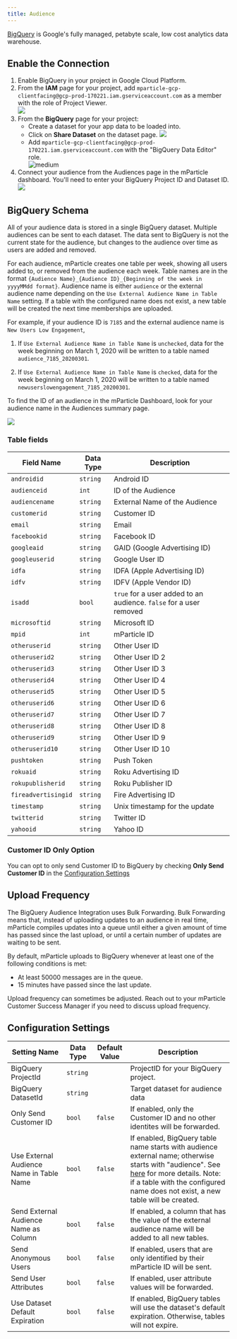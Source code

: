 ```yaml
---
title: Audience
---
```


[BigQuery](https://cloud.google.com/bigquery/) is Google's fully managed, petabyte scale, low cost analytics data warehouse.

## Enable the Connection

1. Enable BigQuery in your project in Google Cloud Platform.
2. From the **IAM** page for your project, add `mparticle-gcp-clientfacing@gcp-prod-170221.iam.gserviceaccount.com` as a member with the role of Project Viewer.  
    ![](/images/bigquery-project-viewer.png)
3. From the **BigQuery** page for your project:
    * Create a dataset for your app data to be loaded into.
    * Click on **Share Dataset** on the dataset page.
      ![](/images/bigquery-share-dataset.png)
    * Add `mparticle-gcp-clientfacing@gcp-prod-170221.iam.gserviceaccount.com` with the "BigQuery Data Editor" role.  
      ![medium](/images/bigquery-permission.png)
4. Connect your audience from the Audiences page in the mParticle dashboard. You'll need to enter your BigQuery Project ID and Dataset ID.  
  ![](/images/bigquery-project-id.png)


## BigQuery Schema

All of your audience data is stored in a single BigQuery dataset. Multiple audiences can be sent to each dataset. The data sent to BigQuery is not the current state for the audience, but changes to the audience over time as users are added and removed.

For each audience, mParticle creates one table per week, showing all users added to, or removed from the audience each week. Table names are in the format `{Audience Name}_{Audience ID}_{Beginning of the week in yyyyMMdd format}`. Audience name is either `audience` or the external audience name depending on the `Use External Audience Name in Table Name` setting. If a table with the configured name does not exist, a new table will be created the next time memberships are uploaded.

For example, if your audience ID is `7185` and the external audience name is `New Users Low Engagement`,

1. If `Use External Audience Name in Table Name` is `unchecked`, data for the week beginning on March 1, 2020 will be written to a table named `audience_7185_20200301`.

2. If `Use External Audience Name in Table Name` is `checked`, data for the week beginning on March 1, 2020 will be written to a table named `newuserslowengagement_7185_20200301`.

To find the ID of an audience in the mParticle Dashboard, look for your audience name in the Audiences summary page.

![](/images/bigquery-audience-ids.png)

### Table fields

| Field Name | Data Type | Description |
| ---------- | --------- | ----------- |
| `androidid` | `string` | Android ID |
| `audienceid` | `int` | ID of the Audience |
| `audiencename` | `string` | External Name of the Audience |
| `customerid` | `string` | Customer ID |
| `email` | `string` | Email |
| `facebookid` | `string` | Facebook ID |
| `googleaid` | `string` | GAID (Google Advertising ID) |
| `googleuserid` | `string` | Google User ID |
| `idfa` | `string` | IDFA (Apple Advertising ID) |
| `idfv` | `string` | IDFV (Apple Vendor ID) |
| `isadd` | `bool` | `true` for a user added to an audience. `false` for a user removed |
| `microsoftid` | `string` | Microsoft ID |
| `mpid` | `int` | mParticle ID |
| `otheruserid` | `string` | Other User ID |
| `otheruserid2` | `string` | Other User ID 2 |
| `otheruserid3` | `string` | Other User ID 3 |
| `otheruserid4` | `string` | Other User ID 4 |
| `otheruserid5` | `string` | Other User ID 5 |
| `otheruserid6` | `string` | Other User ID 6 |
| `otheruserid7` | `string` | Other User ID 7 |
| `otheruserid8` | `string` | Other User ID 8 |
| `otheruserid9` | `string` | Other User ID 9 |
| `otheruserid10` | `string` | Other User ID 10 |
| `pushtoken` | `string` | Push Token |
| `rokuaid` | `string` | Roku Advertising ID |
| `rokupublisherid` | `string` | Roku Publisher ID |
| `fireadvertisingid` | `string` | Fire Advertising ID |
| `timestamp` | `string` | Unix timestamp for the update |
| `twitterid` | `string` | Twitter ID |
| `yahooid` | `string` | Yahoo ID |

### Customer ID Only Option

You can opt to only send Customer ID to BigQuery by checking **Only Send Customer ID** in the [Configuration Settings](#configuration-settings)

## Upload Frequency

The BigQuery Audience Integration uses Bulk Forwarding. Bulk Forwarding means that, instead of uploading updates to an audience in real time, mParticle compiles updates into a queue until either a given amount of time has passed since the last upload, or until a certain number of updates are waiting to be sent.

By default, mParticle uploads to BigQuery whenever at least one of the following conditions is met:

* At least 50000 messages are in the queue.
* 15 minutes have passed since the last update.

Upload frequency can sometimes be adjusted. Reach out to your mParticle Customer Success Manager if you need to discuss upload frequency.

## Configuration Settings

| Setting Name| Data Type | Default Value | Description |
|---|---|---|---|
| BigQuery ProjectId | `string` | | ProjectID for your BigQuery project. |
| BigQuery DatasetId | `string` | | Target dataset for audience data |
| Only Send Customer ID | `bool` | `false` | If enabled, only the Customer ID and no other identites will be forwarded. |
| Use External Audience Name in Table Name | `bool` | `false` |	If enabled, BigQuery table name starts with audience external name; otherwise starts with "audience". See [here](/integrations/google-bigquery/audience/#bigquery-schema) for more details. Note: if a table with the configured name does not exist, a new table will be created.
| Send External Audience Name as Column	| `bool` | `false` |If enabled, a column that has the value of the external audience name will be added to all new tables.
| Send Anonymous Users | `bool` | `false` |	If enabled, users that are only identified by their mParticle ID will be sent.
| Send User Attributes | `bool` | `false` |	If enabled, user attribute values will be forwarded.
| Use Dataset Default Expiration | `bool` | `false` | If enabled, BigQuery tables will use the dataset's default expiration. Otherwise, tables will not expire.
